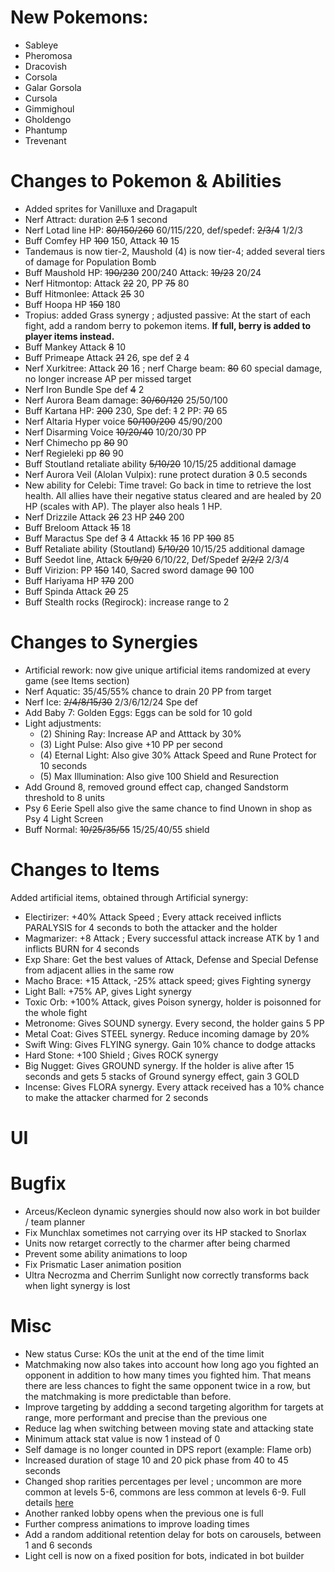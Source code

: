 # New Pokemons:

- Sableye
- Pheromosa
- Dracovish
- Corsola
- Galar Gorsola
- Cursola
- Gimmighoul
- Gholdengo
- Phantump
- Trevenant

# Changes to Pokemon & Abilities

- Added sprites for Vanilluxe and Dragapult
- Nerf Attract: duration ~~2.5~~ 1 second
- Nerf Lotad line HP: ~~80/150/260~~ 60/115/220, def/spedef: ~~2/3/4~~ 1/2/3
- Buff Comfey HP ~~100~~ 150, Attack ~~10~~ 15
- Tandemaus is now tier-2, Maushold (4) is now tier-4; added several tiers of damage for Population Bomb
- Buff Maushold HP: ~~190/230~~ 200/240 Attack: ~~19/23~~ 20/24
- Nerf Hitmontop: Attack ~~22~~ 20, PP ~~75~~ 80
- Buff Hitmonlee: Attack ~~25~~ 30
- Buff Hoopa HP ~~150~~ 180
- Tropius: added Grass synergy ; adjusted passive: At the start of each fight, add a random berry to pokemon items. **If full, berry is added to player items instead.**
- Buff Mankey Attack ~~8~~ 10
- Buff Primeape Attack ~~21~~ 26, spe def ~~2~~ 4
- Nerf Xurkitree: Attack ~~20~~ 16 ; nerf Charge beam: ~~80~~ 60 special damage, no longer increase AP per missed target
- Nerf Iron Bundle Spe def ~~4~~ 2
- Nerf Aurora Beam damage: ~~30/60/120~~ 25/50/100
- Buff Kartana HP: ~~200~~ 230, Spe def: ~~1~~ 2 PP: ~~70~~ 65
- Nerf Altaria Hyper voice ~~50/100/200~~ 45/90/200
- Nerf Disarming Voice ~~10/20/40~~ 10/20/30 PP
- Nerf Chimecho pp ~~80~~ 90
- Nerf Regieleki pp ~~80~~ 90
- Buff Stoutland retaliate ability ~~5/10/20~~ 10/15/25 additional damage
- Nerf Aurora Veil (Alolan Vulpix): rune protect duration ~~3~~ 0.5 seconds
- New ability for Celebi: Time travel: Go back in time to retrieve the lost health. All allies have their negative status cleared and are healed by 20 HP (scales with AP). The player also heals 1 HP.
- Nerf Drizzile Attack ~~26~~ 23 HP ~~240~~ 200
- Buff Breloom Attack ~~15~~ 18
- Buff Maractus Spe def ~~3~~ 4 Attackk ~~15~~ 16 PP ~~100~~ 85
- Buff Retaliate ability (Stoutland) ~~5/10/20~~ 10/15/25 additional damage
- Buff Seedot line, Attack ~~5/9/20~~ 6/10/22, Def/Spedef ~~2/2/2~~ 2/3/4
- Buff Virizion: PP ~~150~~ 140, Sacred sword damage ~~90~~ 100
- Buff Hariyama HP ~~170~~ 200
- Buff Spinda Attack ~~20~~ 25
- Buff Stealth rocks (Regirock): increase range to 2

# Changes to Synergies

- Artificial rework: now give unique artificial items randomized at every game (see Items section)
- Nerf Aquatic: 35/45/55% chance to drain 20 PP from target
- Nerf Ice: ~~2/4/8/15/30~~ 2/3/6/12/24 Spe def
- Add Baby 7: Golden Eggs: Eggs can be sold for 10 gold
- Light adjustments:
  - (2) Shining Ray: Increase AP and Atttack by 30%
  - (3) Light Pulse: Also give +10 PP per second
  - (4) Eternal Light: Also give 30% Attack Speed and Rune Protect for 10 seconds
  - (5) Max Illumination: Also give 100 Shield and Resurection
- Add Ground 8, removed ground effect cap, changed Sandstorm threshold to 8 units
- Psy 6 Eerie Spell also give the same chance to find Unown in shop as Psy 4 Light Screen
- Buff Normal: ~~10/25/35/55~~ 15/25/40/55 shield

# Changes to Items

Added artificial items, obtained through Artificial synergy:

- Electirizer: +40% Attack Speed ; Every attack received inflicts PARALYSIS for 4 seconds to both the attacker and the holder
- Magmarizer: +8 Attack ; Every successful attack increase ATK by 1 and inflicts BURN for 4 seconds
- Exp Share: Get the best values of Attack, Defense and Special Defense from adjacent allies in the same row
- Macho Brace: +15 Attack, -25% attack speed; gives Fighting synergy
- Light Ball: +75% AP, gives Light synergy
- Toxic Orb: +100% Attack, gives Poison synergy, holder is poisonned for the whole fight
- Metronome: Gives SOUND synergy. Every second, the holder gains 5 PP
- Metal Coat: Gives STEEL synergy. Reduce incoming damage by 20%
- Swift Wing: Gives FLYING synergy. Gain 10% chance to dodge attacks
- Hard Stone: +100 Shield ; Gives ROCK synergy
- Big Nugget: Gives GROUND synergy. If the holder is alive after 15 seconds and gets 5 stacks of Ground synergy effect, gain 3 GOLD
- Incense: Gives FLORA synergy. Every attack received has a 10% chance to make the attacker charmed for 2 seconds

# UI

# Bugfix

- Arceus/Kecleon dynamic synergies should now also work in bot builder / team planner
- Fix Munchlax sometimes not carrying over its HP stacked to Snorlax
- Units now retarget correctly to the charmer after being charmed
- Prevent some ability animations to loop
- Fix Prismatic Laser animation position
- Ultra Necrozma and Cherrim Sunlight now correctly transforms back when light synergy is lost

# Misc

- New status Curse: KOs the unit at the end of the time limit
- Matchmaking now also takes into account how long ago you fighted an opponent in addition to how many times you fighted him. That means there are less chances to fight the same opponent twice in a row, but the matchmaking is more predictable than before.
- Improve targeting by addding a second targeting algorithm for targets at range, more performant and precise than the previous one
- Reduce lag when switching between moving state and attacking state
- Minimum attack stat value is now 1 instead of 0
- Self damage is no longer counted in DPS report (example: Flame orb)
- Increased duration of stage 10 and 20 pick phase from 40 to 45 seconds
- Changed shop rarities percentages per level ; uncommon are more common at levels 5-6, commons are less common at levels 6-9. Full details [here](https://discord.com/channels/737230355039387749/1184447560845377719)
- Another ranked lobby opens when the previous one is full
- Further compress animations to improve loading times
- Add a random additional retention delay for bots on carousels, between 1 and 6 seconds
- Light cell is now on a fixed position for bots, indicated in bot builder
